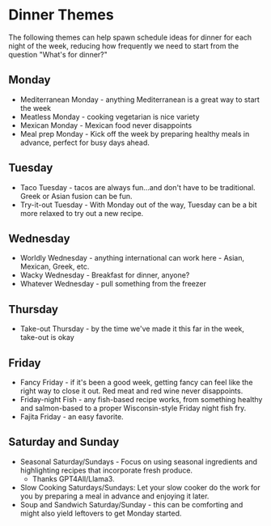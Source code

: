 # Dinner Themes

The following themes can help spawn schedule ideas for dinner for each night of the
week, reducing how frequently we need to start from the question "What's for
dinner?"

## Monday

* Mediterranean Monday - anything Mediterranean is a great way to start the week
* Meatless Monday - cooking vegetarian is nice variety
* Mexican Monday - Mexican food never disappoints
* Meal prep Monday - Kick off the week by preparing healthy meals in advance, 
    perfect for busy days ahead.

## Tuesday

* Taco Tuesday - tacos are always fun...and don't have to be traditional. Greek or
    Asian fusion can be fun.
* Try-it-out Tuesday - With Monday out of the way, Tuesday can be a bit more relaxed
    to try out a new recipe.

## Wednesday

* Worldly Wednesday - anything international can work here - Asian, Mexican, Greek, etc.
* Wacky Wednesday - Breakfast for dinner, anyone?
* Whatever Wednesday - pull something from the freezer

## Thursday

* Take-out Thursday - by the time we've made it this far in the week, take-out is okay

## Friday

* Fancy Friday - if it's been a good week, getting fancy can feel like the right way to
    close it out. Red meat and red wine never disappoints.
* Friday-night Fish - any fish-based recipe works, from something healthy and salmon-based
    to a proper Wisconsin-style Friday night fish fry.
* Fajita Friday - an easy favorite.

## Saturday and Sunday

* Seasonal Saturday/Sundays - Focus on using seasonal ingredients and highlighting recipes that 
    incorporate fresh produce.
    * Thanks GPT4All/Llama3.
* Slow Cooking Saturdays/Sundays: Let your slow cooker do the work for you by preparing a meal 
    in advance and enjoying it later.
* Soup and Sandwich Saturday/Sunday - this can be comforting and might also yield leftovers to
    get Monday started.

